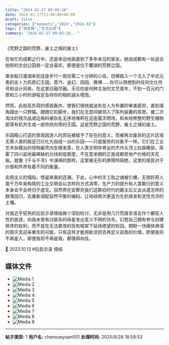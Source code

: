 ```yaml
---
title: "2024-02-27 09:05:16"
date: 2024-02-27T11:00:00+08:00
draft: false
categories: ["moments","2024","2024-02"]
tags: ["朋友圈","生活记录"]
summary: "2024-02-27 09:05:16..."
---
```


《荒野之国的荒野，废土之城的废土》

在匆忙的成都之行中，还是幸运地面基到了多年未见的挚友。她说成都有一处适合拍照的文创公园我一定会喜欢，那便是位于麓湖的荒野之国。

乘坐船只渡湖来到这座步行一周仅需二十分钟的小岛，仿佛踏入一个注入了中式元素的吉卜力风奇幻王国。蒸汽、迷幻、田园、赛博……你可以预想到的任何文化符号和设计风格，在这里应融尽融。无论你是何种主张的文艺青年，不到一百元的门票和三小时的游程定会将你的相机镜头喂饱。

然而，此般高负荷的感观轰炸，使我们很快就迷失在人为布置的审美疲劳，直到墙角蹿出一只野猫。跟随它的脚步，我们在无意间被领入了陈列装置的库房。被二次淘汰的残次品或边角料被杂乱无序地堆积在这座露天晒场，和未经修整的野生植物部落有机共生成一座欣欣向荣的王国。这是荒野之国的荒野，废土之城的废土。

乐园精心打造的景观因游人的赏玩被赋予了存在的意义，而被再次废弃的这片区域无需人类的踏足已衍化为自成一派的乐园——只是服务的对象不一样。它们在工业艺术杂糅出的怪物躯壳内生根发芽，在人类文明孕育出的杰作头顶上拉屎撒尿。挥霍了四川盆地最稀缺的光线和低密度，不在意坐拥的正是成都房地产价格的天花板。就像《千与千寻》中演绎的那样，这里被无形的屏障所隔绝，这里的居民对于价值和外界有着不同的衡量。

实用主义的塌陷，怪诞审美的还潮。于此，心中的手工耿之魂被引爆。无限好奇人类千万年来构筑的工业文明会以怎样的方式凋零，生产力的提升和人类繁衍的意义本身会不会终归于虚无。自然界在安葬完我们这群旧时代的霸主后又会派遣怎样的群落回归，去重新调配自然平衡的编码，让地球再次更迭为生机焕发和灵性充沛的土壤。

对我近乎狂热的后启示录情结做个深刻检讨，无非是用几行荒唐言语去作个癫狂人性的放逐，向我未曾有过联系的母星发出意义不明的讯号。幻想自己拥有参与创建秩序的权利，而不是在无法更改的现有框架下延续绝望的轮回。期盼一场痛快淋漓的毁灭去迎来重生的可能，只有这样才能用新法则去再定义自我的价值。即便我将不再是人，即便我将不再是我，都值得向往。

📸 2023.10.13
​#后启示录 情结

## 媒体文件

- ![Media 1](/Moments/photos/2024-02-27/202402270905160.jpg)
- ![Media 2](/Moments/photos/2024-02-27/202402270905161.jpg)
- ![Media 3](/Moments/photos/2024-02-27/202402270905162.jpg)
- ![Media 4](/Moments/photos/2024-02-27/202402270905163.jpg)
- ![Media 5](/Moments/photos/2024-02-27/202402270905164.jpg)
- ![Media 6](/Moments/photos/2024-02-27/202402270905165.jpg)
- ![Media 7](/Moments/photos/2024-02-27/202402270905166.jpg)
- ![Media 8](/Moments/photos/2024-02-27/202402270905167.jpg)
- ![Media 9](/Moments/photos/2024-02-27/202402270905168.jpg)

---

**帖子类型:** 1
**用户名:** chenxueyuan001
**处理时间:** 2025/8/28 18:59:53